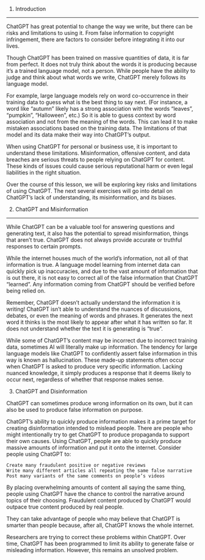 1. Introduction

---

ChatGPT has great potential to change the way we write, but there can be risks and limitations to using it. From false information to copyright infringement, there are factors to consider before integrating it into our lives.

Though ChatGPT has been trained on massive quantities of data, it is far from perfect. It does not truly think about the words it is producing because it’s a trained language model, not a person. While people have the ability to judge and think about what words we write, ChatGPT merely follows its language model.

For example, large language models rely on word co-occurrence in their training data to guess what is the best thing to say next. (For instance, a word like “autumn” likely has a strong association with the words “leaves”, “pumpkin”, “Halloween”, etc.) So it is able to guess context by word association and not from the meaning of the words. This can lead it to make mistaken associations based on the training data. The limitations of that model and its data make their way into ChatGPT’s output.

When using ChatGPT for personal or business use, it is important to understand these limitations. Misinformation, offensive content, and data breaches are serious threats to people relying on ChatGPT for content. These kinds of issues could cause serious reputational harm or even legal liabilities in the right situation.

Over the course of this lesson, we will be exploring key risks and limitations of using ChatGPT. The next several exercises will go into detail on ChatGPT’s lack of understanding, its misinformation, and its biases.

2. ChatGPT and Misinformation

---

While ChatGPT can be a valuable tool for answering questions and generating text, it also has the potential to spread misinformation, things that aren’t true. ChatGPT does not always provide accurate or truthful responses to certain prompts.

While the internet houses much of the world’s information, not all of that information is true. A language model learning from internet data can quickly pick up inaccuracies, and due to the vast amount of information that is out there, it is not easy to correct all of the false information that ChatGPT “learned”. Any information coming from ChatGPT should be verified before being relied on.

Remember, ChatGPT doesn’t actually understand the information it is writing! ChatGPT isn’t able to understand the nuances of discussions, debates, or even the meaning of words and phrases. It generates the next word it thinks is the most likely to appear after what it has written so far. It does not understand whether the text it is generating is “true”.

While some of ChatGPT’s content may be incorrect due to incorrect training data, sometimes AI will literally make up information. The tendency for large language models like ChatGPT to confidently assert false information in this way is known as hallucination. These made-up statements often occur when ChatGPT is asked to produce very specific information. Lacking nuanced knowledge, it simply produces a response that it deems likely to occur next, regardless of whether that response makes sense.

3. ChatGPT and Disinformation

ChatGPT can sometimes produce wrong information on its own, but it can also be used to produce false information on purpose.

ChatGPT’s ability to quickly produce information makes it a prime target for creating disinformation intended to mislead people. There are people who might intentionally try to get ChatGPT to produce propaganda to support their own causes. Using ChatGPT, people are able to quickly produce massive amounts of information and put it onto the internet. Consider people using ChatGPT to:

    Create many fraudulent positive or negative reviews
    Write many different articles all repeating the same false narrative
    Post many variants of the same comments on people’s videos

By placing overwhelming amounts of content all saying the same thing, people using ChatGPT have the chance to control the narrative around topics of their choosing. Fraudulent content produced by ChatGPT would outpace true content produced by real people.

They can take advantage of people who may believe that ChatGPT is smarter than people because, after all, ChatGPT knows the whole internet.

Researchers are trying to correct these problems within ChatGPT. Over time, ChatGPT has been programmed to limit its ability to generate false or misleading information. However, this remains an unsolved problem.
